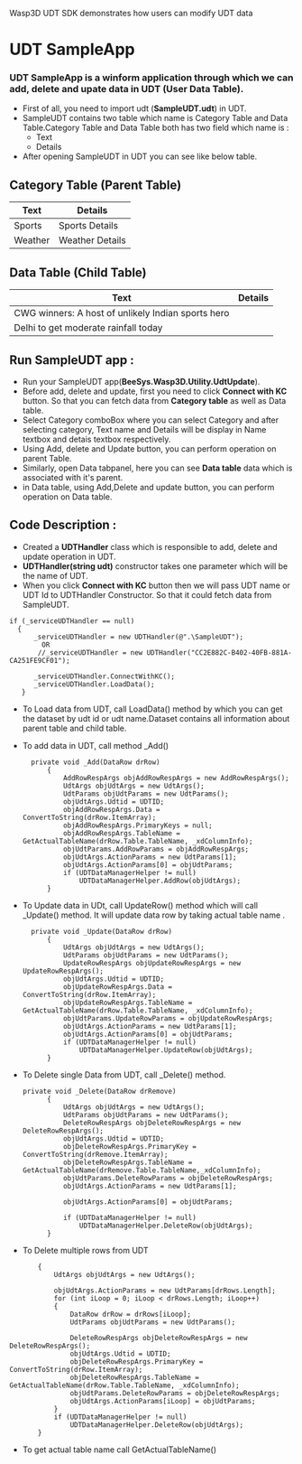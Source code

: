 Wasp3D UDT SDK demonstrates how users can modify UDT data

# UDT SampleApp
### UDT SampleApp is a winform application through which we can add, delete and upate data in UDT (User Data Table).


- First of all, you need to import udt (**SampleUDT.udt**) in UDT.
- SampleUDT contains two table which name is Category Table and Data Table.Category Table and Data Table both has two field which name is :
    - Text 
    - Details
- After opening SampleUDT in UDT you can see like below table.
## Category Table (Parent Table)

| Text | Details |
| ------ | ------ |
|  Sports     |   Sports  Details    |
|  Weather      |  Weather  Details    |


## Data Table (Child Table)

| Text | Details |
| ------ | ------ |
|  CWG winners: A host of unlikely Indian sports hero     |         |
|  Delhi to get moderate rainfall today   |       |

## Run SampleUDT app : 
- Run your SampleUDT app(**BeeSys.Wasp3D.Utility.UdtUpdate**).
- Before add, delete and update, first you need to click **Connect with KC** button. So that you can fetch data from **Category table** as well as Data table.
- Select Category comboBox where you can select Category and after selecting category, Text name and Details will be display in Name textbox and detais textbox respectively.
- Using Add, delete and Update button, you can perform operation on parent Table.
- Similarly, open Data tabpanel, here you can see **Data table** data which is associated with it's parent.
- in Data table, using Add,Delete and update button, you can perform operation on Data table.

## Code Description : 

  - Created a **UDTHandler** class which is responsible to add, delete and update operation in UDT.
  - **UDTHandler(string udt)** constructor takes one parameter which will be the name of UDT.
  - When you click **Connect with KC** button then we will pass UDT name or UDT Id to UDTHandler Constructor. So that it could fetch data from SampleUDT.

  ```
  if (_serviceUDTHandler == null)
    {
        _serviceUDTHandler = new UDTHandler(@".\SampleUDT");
          OR
         //_serviceUDTHandler = new UDTHandler("CC2E882C-B402-40FB-881A-CA251FE9CF01");

        _serviceUDTHandler.ConnectWithKC();
        _serviceUDTHandler.LoadData();
     }
```
- To Load data from UDT, call LoadData() method by which you can get the dataset by udt id or udt name.Dataset contains all information about parent table and child table.


- To add data in UDT, call method _Add()
  ```
    private void _Add(DataRow drRow)
        {
            AddRowRespArgs objAddRowRespArgs = new AddRowRespArgs();
            UdtArgs objUdtArgs = new UdtArgs();
            UdtParams objUdtParams = new UdtParams();
            objUdtArgs.Udtid = UDTID;
            objAddRowRespArgs.Data = ConvertToString(drRow.ItemArray);
            objAddRowRespArgs.PrimaryKeys = null;
            objAddRowRespArgs.TableName = GetActualTableName(drRow.Table.TableName, _xdColumnInfo);
            objUdtParams.AddRowParams = objAddRowRespArgs;
            objUdtArgs.ActionParams = new UdtParams[1];
            objUdtArgs.ActionParams[0] = objUdtParams;
            if (UDTDataManagerHelper != null)
                UDTDataManagerHelper.AddRow(objUdtArgs);
        }
    ```

- To Update data in UDt, call UpdateRow() method which will call _Update() method. It will update data row by taking actual table name .
  ```
    private void _Update(DataRow drRow)
        {
            UdtArgs objUdtArgs = new UdtArgs();
            UdtParams objUdtParams = new UdtParams();
            UpdateRowRespArgs objUpdateRowRespArgs = new UpdateRowRespArgs();
            objUdtArgs.Udtid = UDTID;
            objUpdateRowRespArgs.Data = ConvertToString(drRow.ItemArray);
            objUpdateRowRespArgs.TableName = GetActualTableName(drRow.Table.TableName, _xdColumnInfo);   
            objUdtParams.UpdateRowParams = objUpdateRowRespArgs;
            objUdtArgs.ActionParams = new UdtParams[1];
            objUdtArgs.ActionParams[0] = objUdtParams;
            if (UDTDataManagerHelper != null)
                UDTDataManagerHelper.UpdateRow(objUdtArgs);
        }
    ```

- To Delete single Data from UDT, call _Delete() method.
  ```
  private void _Delete(DataRow drRemove)
        {
            UdtArgs objUdtArgs = new UdtArgs();
            UdtParams objUdtParams = new UdtParams();
            DeleteRowRespArgs objDeleteRowRespArgs = new DeleteRowRespArgs();
            objUdtArgs.Udtid = UDTID;
            objDeleteRowRespArgs.PrimaryKey = ConvertToString(drRemove.ItemArray);
            objDeleteRowRespArgs.TableName = GetActualTableName(drRemove.Table.TableName,_xdColumnInfo);
            objUdtParams.DeleteRowParams = objDeleteRowRespArgs;
            objUdtArgs.ActionParams = new UdtParams[1];

            objUdtArgs.ActionParams[0] = objUdtParams;

            if (UDTDataManagerHelper != null)
                UDTDataManagerHelper.DeleteRow(objUdtArgs);
        }
    ```
- To Delete multiple rows from UDT
 ```private void _Delete(DataRow[] drRows)
        {
            UdtArgs objUdtArgs = new UdtArgs();

            objUdtArgs.ActionParams = new UdtParams[drRows.Length];
            for (int iLoop = 0; iLoop < drRows.Length; iLoop++)
            {
                DataRow drRow = drRows[iLoop];
                UdtParams objUdtParams = new UdtParams();

                DeleteRowRespArgs objDeleteRowRespArgs = new DeleteRowRespArgs();
                objUdtArgs.Udtid = UDTID;
                objDeleteRowRespArgs.PrimaryKey = ConvertToString(drRow.ItemArray);
                objDeleteRowRespArgs.TableName = GetActualTableName(drRow.Table.TableName, _xdColumnInfo);
                objUdtParams.DeleteRowParams = objDeleteRowRespArgs;
                objUdtArgs.ActionParams[iLoop] = objUdtParams;
            }
            if (UDTDataManagerHelper != null)
                UDTDataManagerHelper.DeleteRow(objUdtArgs);
        }
```
- To get actual table name call GetActualTableName()




